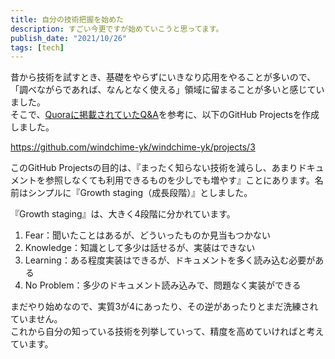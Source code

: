 ```yaml
---
title: 自分の技術把握を始めた
description: すごい今更ですが始めていこうと思ってます。
publish_date: "2021/10/26"
tags: [tech]
---
```


昔から技術を試すとき、基礎をやらずにいきなり応用をやることが多いので、「調べながらであれば、なんとなく使える」領域に留まることが多いと感じていました。  
そこで、[Quoraに掲載されていたQ&A](https://jp.quora.com/%E3%81%A9%E3%81%86%E3%82%84%E3%81%A3%E3%81%A6%E3%83%86%E3%82%AF%E3%83%8E%E3%83%AD%E3%82%B8%E3%83%BC%E3%82%92%E8%BF%BD%E3%81%84%E3%81%8B%E3%81%91%E3%81%A6%E3%81%84%E3%81%BE%E3%81%99%E3%81%8B-%E3%82%B8%E3%83%A5)を参考に、以下のGitHub Projectsを作成しました。

https://github.com/windchime-yk/windchime-yk/projects/3

このGitHub Projectsの目的は、『まったく知らない技術を減らし、あまりドキュメントを参照しなくても利用できるものを少しでも増やす』ことにあります。名前はシンプルに『Growth staging（成長段階）』としました。

『Growth staging』は、大きく4段階に分かれています。

1. Fear：聞いたことはあるが、どういったものか見当もつかない
2. Knowledge：知識として多少は話せるが、実装はできない
3. Learning：ある程度実装はできるが、ドキュメントを多く読み込む必要がある
4. No Problem：多少のドキュメント読み込みで、問題なく実装ができる

まだやり始めなので、実質3が4にあったり、その逆があったりとまだ洗練されていません。  
これから自分の知っている技術を列挙していって、精度を高めていければと考えています。
